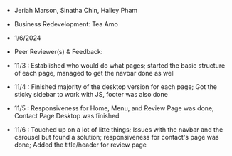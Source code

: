 - Jeriah Marson, Sinatha Chin, Halley Pham
- Business Redevelopment: Tea Amo
- 1/6/2024

- Peer Reviewer(s) & Feedback:


- 11/3 : Established who would do what pages; started the basic structure of each page, managed to get the navbar done as well
- 11/4 : Finished majority of the desktop version for each page; Got the sticky sidebar to work with JS, footer was also done
- 11/5 : Responsiveness for Home, Menu, and Review Page was done; Contact Page Desktop was finished
- 11/6 : Touched up on a lot of litte things; Issues with the navbar and the carousel but found a solution; responsiveness for contact's page was done; Added the title/header for review page 
